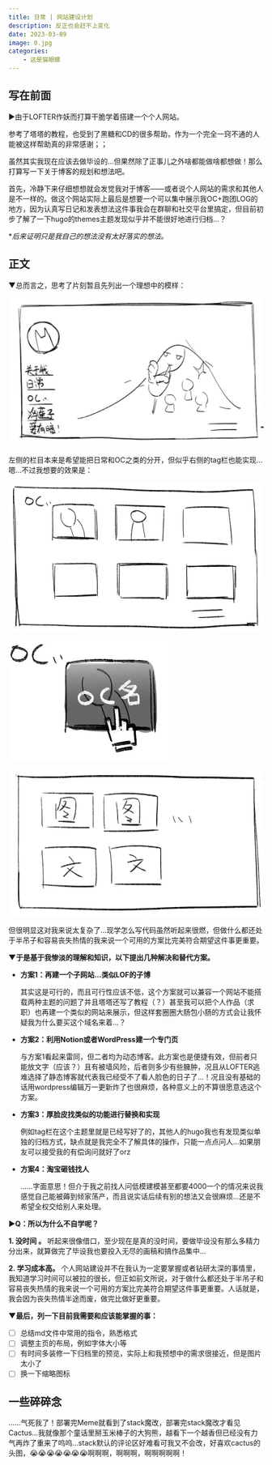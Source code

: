 ```yaml
---
title: 日常 | 网站建设计划
description: 反正也会赶不上变化
date: 2023-03-09
image: 0.jpg
categories:
    - 这是猫眼螺
---
```

## 写在前面

▶由于LOFTER作妖而打算干脆学着搭建一个个人网站。

参考了塔塔的教程，也受到了黑糖和CD的很多帮助，作为一个完全一窍不通的人能被这样帮助真的非常感谢；；

虽然其实我现在应该去做毕设的…但果然除了正事儿之外啥都能做啥都想做！那么打算写一下关于博客的规划和想法吧。

首先，冷静下来仔细想想就会发觉我对于博客——或者说个人网站的需求和其他人是不一样的。做这个网站实际上最后是想要一个可以集中展示我OC+跑团LOG的地方，因为认真写日记和发表想法这件事我会在群聊和社交平台里搞定，但目前初步了解了一下hugo的themes主题发现似乎并不能很好地进行归档…？

**后来证明只是我自己的想法没有太好落实的想法。*

## 正文

▼总而言之，思考了片刻暂且先列出一个理想中的模样：

![此处为首页，需要一个可插入图片的位置，能进一步实现的话希望能在图里的Q版小人上提供互动和反馈，点击就可以跳转到对应的OC。](1.png)  

左侧的栏目本来是希望能把日常和OC之类的分开，但似乎右侧的tag栏也能实现…嗯…不过我想要的效果是：

![从左侧点击进去之后能有一个整体的预览。](2.png) 

![上移的时候变暗，也是能有一点反馈。](3.png)  

![然后跳转出来关于这个角色相关的图和文。](4.png)

但很明显这对我来说太复杂了…现学怎么写代码虽然听起来很燃，但做什么都还处于半吊子和容易丧失热情的我来说一个可用的方案比完美符合期望这件事更重要。

**▼于是基于我惨淡的理解和知识，以下提出几种解决和替代方案。**

* **方案1：再建一个子网站…类似LOF的子博**

  其实这是可行的，而且可行性应该不低，这个方案就可以兼容一个网站不能搭载两种主题的问题了并且塔塔还写了教程（？）甚至我可以把个人作品（求职）也再建一个类似的网站来展示，但这样套圈圈大肠包小肠的方式会让我怀疑我为什么要买这个域名来着…？

* **方案2：利用Notion或者WordPress建一个专门页**

  与方案1看起来雷同，但二者均为动态博客。此方案也是便捷有效，但前者只能放文字（应该？）且有被墙风险，后者则多少有些臃肿，况且从LOFTER逃难选择了静态博客就代表我已经受不了看人脸色的日子了…！况且没有基础的话用wordpress编辑万一更新炸了也很麻烦，各种意义上的不算很愿意选这个方案。

* **方案3：厚脸皮找类似的功能进行替换和实现**

  例如tag栏在这个主题里就是已经写好了的，其他人的hugo我也有发现类似单独的归档方式，缺点就是我完全不了解具体的操作，只能一点点问人…如果朋友可以接受我的有偿询问就好了orz

* **方案4：淘宝砸钱找人**

  ……字面意思！但介于我之前找人问低模建模甚至都要4000一个的情况来说我感觉自己能被薅到倾家荡产，而且说实话后续有别的想法又会很麻烦…还是不希望全权交给别人来处理。

**▶Q：所以为什么不自学呢？**

  **1. 没时间 。**
  听起来很像借口，至少现在是真的没时间，要做毕设没有那么多精力分出来，就算做完了毕设我也要投入无尽的画稿和搞作品集中…

  **2. 学习成本高。**
  个人网站建设并不在我认为一定要掌握或者钻研太深的事情里，我知道学习时间可以被拉的很长，但正如前文所说，对于做什么都还处于半吊子和容易丧失热情的我来说一个可用的方案比完美符合期望这件事更重要。人话就是，我会因为丧失热情半途而废，做完比做好更重要。

**▼最后，列一下目前我需要和应该能掌握的事：**

- [ ] 总结md文件中常用的指令，熟悉格式
- [ ] 调整主页的布局，例如字体大小等
- [ ] 有时间多装修一下归档里的预览，实际上和我预想中的需求很接近，但是图片太小了
- [ ] 换一下缩略图标

## 一些碎碎念

……气死我了！部署完Meme就看到了stack魔改，部署完stack魔改才看见Cactus…我就像那个童话里掰玉米棒子的大狗熊，越看下一个越香但已经没有力气再炸了重来了呜呜…stack默认的评论区好难看可我又不会改，好喜欢cactus的头图，😭😭😭😭😭😭😭啊啊啊，啊啊啊，啊啊啊啊啊！